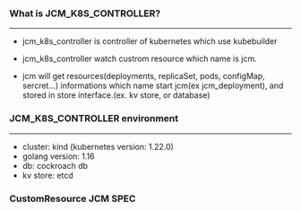 ### What is JCM_K8S_CONTROLLER?

---

- jcm_k8s_controller is controller of kubernetes which use kubebuilder

- jcm_k8s_controller watch custrom resource which name is jcm.

- jcm will get resources(deployments, replicaSet, pods, configMap, sercret...) informations which name start jcm(ex jcm_deployment),
  and stored in store interface.(ex. kv store, or database)
  

### JCM_K8S_CONTROLLER environment
---

- cluster: kind (kubernetes version: 1.22.0)
- golang version: 1.16
- db: cockroach db
- kv store: etcd


### CustomResource JCM SPEC

```yaml
```
